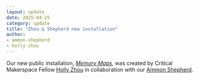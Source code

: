 ```yaml
---
layout: update
date: 2025-04-25
category: update
title: "Zhou & Shepherd new installation"
author:
- ammon-shepherd
- holly-zhou
---
```


Our new public installation, [*Memory Maps*](/work/memory-maps), was created by Critical Makerspace Fellow [Holly Zhou](/people/holly-zhou) in collaboration with our [Ammon Shepherd](/people/ammmon-shepherd).